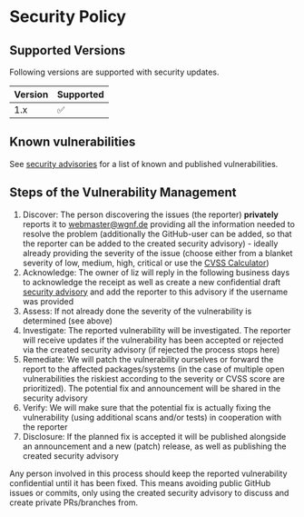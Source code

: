 # Security Policy

## Supported Versions

Following versions are supported with security updates.

| Version | Supported          |
| ------- | ------------------ |
| 1.x    | :white_check_mark: |

## Known vulnerabilities

See [security advisories](https://github.com/wgnf/AisStreamIo/security/advisories) for a list of known and published vulnerabilities.

## Steps of the Vulnerability Management

1. Discover: The person discovering the issues (the reporter) **privately** reports it to [webmaster@wgnf.de](mailto:webmaster@wgnf.de?subject=AisStreamIo:%20Vulnerability%20Report) providing all the information needed to resolve the problem (additionally the GitHub-user can be added, so that the reporter can be added to the created security advisory) - ideally already providing the severity of the issue (choose either from a blanket severity of low, medium, high, critical or use the [CVSS Calculator](https://www.first.org/cvss/calculator/3.0#CVSS:3.0/AV:N/AC:L/PR:H/UI:N/S:U/C:N/I:N/A:N))
2. Acknowledge: The owner of liz will reply in the following business days to acknowledge the receipt as well as create a new confidential draft [security advisory](https://github.com/wgnf/AisStreamIo/security/advisories) and add the reporter to this advisory if the username was provided
3. Assess: If not already done the severity of the vulnerability is determined (see above)
4. Investigate: The reported vulnerability will be investigated. The reporter will receive updates if the vulnerability has been accepted or rejected via the created security advisory (if rejected the process stops here)
5. Remediate: We will patch the vulnerability ourselves or forward the report to the affected packages/systems (in the case of multiple open vulnerabilities the riskiest according to the severity or CVSS score are prioritized). The potential fix and announcement will be shared in the security advisory
6. Verify: We will make sure that the potential fix is actually fixing the vulnerability (using additional scans and/or tests) in cooperation with the reporter
7. Disclosure: If the planned fix is accepted it will be published alongside an announcement and a new (patch) release, as well as publishing the created security advisory

Any person involved in this process should keep the reported vulnerability confidential until it has been fixed. This means avoiding public GitHub issues or commits, only using the created security advisory to discuss and create private PRs/branches from.
